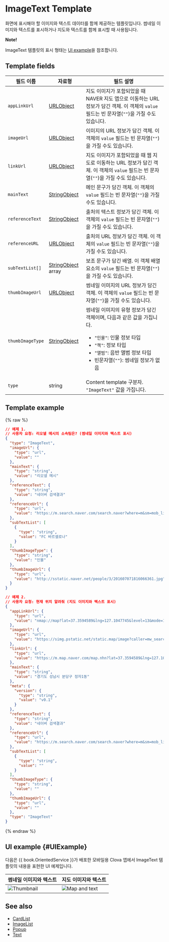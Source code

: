 # ImageText Template
화면에 표시해야 할 이미지와 텍스트 데이터를 함께 제공하는 템플릿입니다. 썸네일 이미지와 텍스트를 표시하거나 지도와 텍스트를 함께 표시할 때 사용됩니다.

<div class="note">
<p><strong>Note!</strong></p>
<p>ImageText 템플릿의 표시 형태는 <a href="#UIExample">UI example</a>을 참조합니다.</p>
</div>

## Template fields

| 필드 이름       | 자료형    | 필드 설명                     |
|---------------|---------|-----------------------------|
| `appLinkUrl`     | [URLObject](/CIC/References/ContentTemplates/Shared_Objects.md#URLObject)             | 지도 이미지가 포함되었을 때 NAVER 지도 앱으로 이동하는 URL 정보가 담긴 객체. 이 객체의 `value` 필드는 빈 문자열(`""`)을 가질 수도 있습니다.  |
| `imageUrl`       | [URLObject](/CIC/References/ContentTemplates/Shared_Objects.md#URLObject)             | 이미지의 URL 정보가 담긴 객체. 이 객체의 `value` 필드는 빈 문자열(`""`)을 가질 수도 있습니다.                                |
| `linkUrl`        | [URLObject](/CIC/References/ContentTemplates/Shared_Objects.md#URLObject)             | 지도 이미지가 포함되었을 때 웹 지도로 이동하는 URL 정보가 담긴 객체. 이 객체의 `value` 필드는 빈 문자열(`""`)을 가질 수도 있습니다.   |
| `mainText`       | [StringObject](/CIC/References/ContentTemplates/Shared_Objects.md#StringObject)       | 메인 문구가 담긴 객체. 이 객체의 `value` 필드는 빈 문자열(`""`)을 가질 수도 있습니다.                                       |
| `referenceText`  | [StringObject](/CIC/References/ContentTemplates/Shared_Objects.md#StringObject)       | 출처의 텍스트 정보가 담긴 객체. 이 객체의 `value` 필드는 빈 문자열(`""`)을 가질 수도 있습니다.                                |
| `referenceURL`   | [URLObject](/CIC/References/ContentTemplates/Shared_Objects.md#URLObject)             | 출처의 URL 정보가 담긴 객체. 이 객체의 `value` 필드는 빈 문자열(`""`)을 가질 수도 있습니다.                                  |
| `subTextList[]`    | [StringObject](/CIC/References/ContentTemplates/Shared_Objects.md#StringObject) array | 보조 문구가 담긴 배열. 이 객체 배열 요소의 `value` 필드는 빈 문자열(`""`)을 가질 수도 있습니다.                               |
| `thumbImageUrl`  | [URLObject](/CIC/References/ContentTemplates/Shared_Objects.md#URLObject)             | 썸네일 이미지의 URL 정보가 담긴 객체. 이 객체의 `value` 필드는 빈 문자열(`""`)을 가질 수도 있습니다.                           |
| `thumbImageType` | [StringObject](/CIC/References/ContentTemplates/Shared_Objects.md#StringObject)       | 썸네일 이미지의 유형 정보가 담긴 객체이며, 다음과 같은 값을 가집니다. <ul><li><code>"인물"</code>: 인물 정보 타입</li><li><code>"책"</code>: 정보 타입</li><li><code>"앨범"</code>: 음반 앨범 정보 타입</li><li>빈문자열(<code>""</code>): 썸네일 정보가 없음</li></ul> |
| `type`           | string  | Content template 구분자. `"ImageText"` 값을 가집니다.      |

## Template example

{% raw %}

```json
// 예제 1.
// 사용자 요청: 리오넬 메시의 소속팀은? (썸네일 이미지와 텍스트 표시)
{
  "type": "ImageText",
  "imageUrl": {
    "type": "url",
    "value": ""
  },
  "mainText": {
    "type": "string",
    "value": "리오넬 메시"
  },
  "referenceText": {
    "type": "string",
    "value": "네이버 검색결과"
  },
  "referenceUrl": {
    "type": "url",
    "value": "https://m.search.naver.com/search.naver?where=m&sm=mob_lic&query=%eb%a6%ac%ec%98%a4%eb%84%ac+%eb%a9%94%ec%8b%9c+%ec%86%8c%ec%86%8d%ed%8c%80"
  },
  "subTextList": [
    {
      "type": "string",
      "value": "FC 바르셀로나"
    }
  ],
  "thumbImageType": {
    "type": "string",
    "value": "인물"
  },
  "thumbImageUrl": {
    "type": "url",
    "value": "http://sstatic.naver.net/people/3/201607071816066361.jpg"
  }
}

// 예제 2.
// 사용자 요청: 현재 위치 알려줘 (지도 이미지와 텍스트 표시)
{
  "appLinkUrl": {
    "type": "url",
    "value": "nmap://map?lat=37.3594589&lng=127.1047745&level=13&mode=1&traffic=false&bicycle=false&cadastral=false&appname=com.naver.clova"
  },
  "imageUrl": {
    "type": "url",
    "value": "https://simg.pstatic.net/static.map/image?caller=mw_search&crs=EPSG:4326&scale=2&format=jpg&dataversion=163.2&version=1.1&baselayer=default&center=127.1047745,37.3594589&markers=type,default2_s,127.1047745,37.3594589&level=10&h=402&w=515"
  },
  "linkUrl": {
    "type": "url",
    "value": "https://m.map.naver.com/map.nhn?lat=37.3594589&lng=127.1047745&dlevel=&mapMode=&pinTitle=&boundary=&traffic="
  },
  "mainText": {
    "type": "string",
    "value": "경기도 성남시 분당구 정자1동"
  },
  "meta": {
    "version": {
      "type": "string",
      "value": "v0.1"
    }
  },
  "referenceText": {
    "type": "string",
    "value": "네이버 검색결과"
  },
  "referenceUrl": {
    "type": "url",
    "value": "https://m.search.naver.com/search.naver?where=m&sm=mob_lic&query=%ed%98%84%ec%9e%ac+%ec%9c%84%ec%b9%98"
  },
  "subTextList": [
    {
      "type": "string",
      "value": ""
    }
  ],
  "thumbImageType": {
    "type": "string",
    "value": ""
  },
  "thumbImageUrl": {
    "type": "url",
    "value": ""
  },
  "type": "ImageText"
}
```

{% endraw %}

## UI example {#UIExample}
다음은 {{ book.OrientedService }}가 배포한 모바일용 Clova 앱에서 ImageText 템플릿의 내용을 표현한 UI 예제입니다.

| 썸네일 이미지와 텍스트 | 지도 이미지와 텍스트 |
|-------|-------|
| ![Thumbnail](/CIC/Resources/Images/Content_Template-Thumbimage_and_Text.png) | ![Map and text](/CIC/Resources/Images/Content_Template-Mapimage_and_Text.png) |

## See also
* [CardList](/CIC/References/ContentTemplates/CardList.md)
* [ImageList](/CIC/References/ContentTemplates/ImageList.md)
* [Popup](/CIC/References/ContentTemplates/Popup.md)
* [Text](/CIC/References/ContentTemplates/Text.md)
